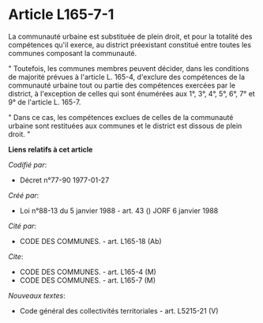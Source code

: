 # Article L165-7-1

La communauté urbaine est substituée de plein droit, et pour la totalité des compétences qu'il exerce, au district
préexistant constitué entre toutes les communes composant la communauté.

" Toutefois, les communes membres peuvent décider, dans les conditions de majorité prévues à l'article L. 165-4, d'exclure
des compétences de la communauté urbaine tout ou partie des compétences exercées par le district, à l'exception de celles qui
sont énumérées aux 1°, 3°, 4°, 5°, 6°, 7° et 9° de l'article L. 165-7.

" Dans ce cas, les compétences exclues de celles de la communauté urbaine sont restituées aux communes et le district est
dissous de plein droit. "

**Liens relatifs à cet article**

_Codifié par_:

  - Décret n°77-90 1977-01-27

_Créé par_:

  - Loi n°88-13 du 5 janvier 1988 - art. 43 () JORF 6 janvier 1988

_Cité par_:

  - CODE DES COMMUNES. - art. L165-18 (Ab)

_Cite_:

  - CODE DES COMMUNES. - art. L165-4 (M)
  - CODE DES COMMUNES. - art. L165-7 (M)

_Nouveaux textes_:

  - Code général des collectivités territoriales - art. L5215-21 (V)
